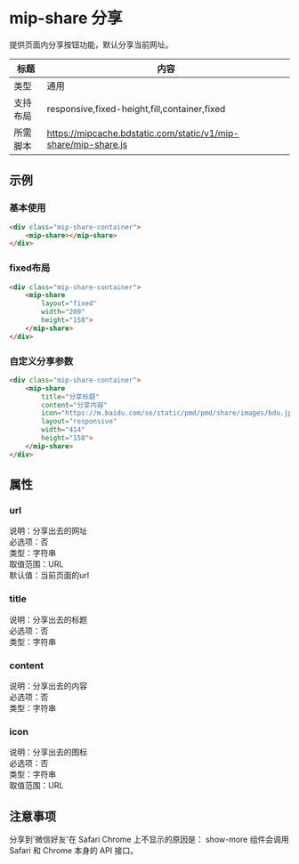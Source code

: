 # mip-share 分享

提供页面内分享按钮功能，默认分享当前网址。

标题|内容
----|----
类型|通用
支持布局|responsive,fixed-height,fill,container,fixed
所需脚本|https://mipcache.bdstatic.com/static/v1/mip-share/mip-share.js


## 示例

### 基本使用

```html
<div class="mip-share-container">
    <mip-share></mip-share>
</div>
```

### fixed布局

```html
<div class="mip-share-container">
    <mip-share 
        layout="fixed"
        width="200"
        height="158">
    </mip-share>
</div>
```

### 自定义分享参数

```html
<div class="mip-share-container">
    <mip-share 
        title="分享标题" 
        content="分享内容" 
        icon="https://m.baidu.com/se/static/pmd/pmd/share/images/bdu.jpg" 
        layout="responsive"
        width="414"
        height="158">
    </mip-share>
</div>
```

## 属性

### url

说明：分享出去的网址  
必选项：否  
类型：字符串  
取值范围：URL    
默认值：当前页面的url

### title

说明：分享出去的标题  
必选项：否  
类型：字符串

### content

说明：分享出去的内容  
必选项：否  
类型：字符串

### icon

说明：分享出去的图标  
必选项：否  
类型：字符串  
取值范围：URL

## 注意事项
分享到'微信好友'在 Safari Chrome 上不显示的原因是：
show-more 组件会调用 Safari 和 Chrome 本身的 API 接口。
